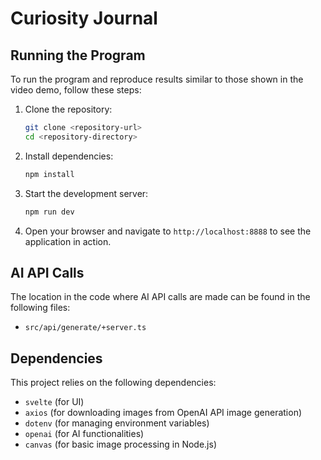 # Curiosity Journal

## Running the Program

To run the program and reproduce results similar to those shown in the video demo, follow these steps:

1. Clone the repository:
    ```bash
    git clone <repository-url>
    cd <repository-directory>
    ```

2. Install dependencies:
    ```bash
    npm install
    ```

3. Start the development server:
    ```bash
    npm run dev
    ```

4. Open your browser and navigate to `http://localhost:8888` to see the application in action.

## AI API Calls

The location in the code where AI API calls are made can be found in the following files:
- `src/api/generate/+server.ts`

## Dependencies

This project relies on the following dependencies:
- `svelte` (for UI)
- `axios` (for downloading images from OpenAI API image generation)
- `dotenv` (for managing environment variables)
- `openai` (for AI functionalities)
- `canvas` (for basic image processing in Node.js)